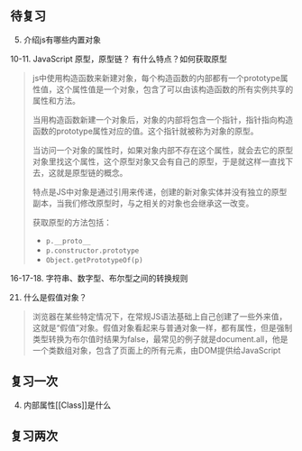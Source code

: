 ## 待复习

5. 介绍js有哪些内置对象

10-11. JavaScript 原型，原型链？ 有什么特点？如何获取原型

> js中使用构造函数来新建对象，每个构造函数的内部都有一个prototype属性值，这个属性值是一个对象，包含了可以由该构造函数的所有实例共享的属性和方法。
>
> 当用构造函数新建一个对象后，对象的内部将包含一个指针，指针指向构造函数的prototype属性对应的值。这个指针就被称为对象的原型。
>
> 当访问一个对象的属性时，如果对象内部不存在这个属性，就会去它的原型对象里找这个属性，这个原型对象又会有自己的原型，于是就这样一直找下去，这就是原型链的概念。
>
> 特点是JS中对象是通过引用来传递，创建的新对象实体并没有独立的原型副本，当我们修改原型时，与之相关的对象也会继承这一改变。
>
> 获取原型的方法包括：
>
> - `p.__proto__`
> - `p.constructor.prototype`
> - `Object.getPrototypeOf(p)`

16-17-18. 字符串、数字型、布尔型之间的转换规则

21. 什么是假值对象？

> 浏览器在某些特定情况下，在常规JS语法基础上自己创建了一些外来值，这就是“假值”对象。假值对象看起来与普通对象一样，都有属性，但是强制类型转换为布尔值时结果为false，最常见的例子就是document.all，他是一个类数组对象，包含了页面上的所有元素，由DOM提供给JavaScript

## 复习一次

4. 内部属性[[Class]]是什么



## 复习两次

